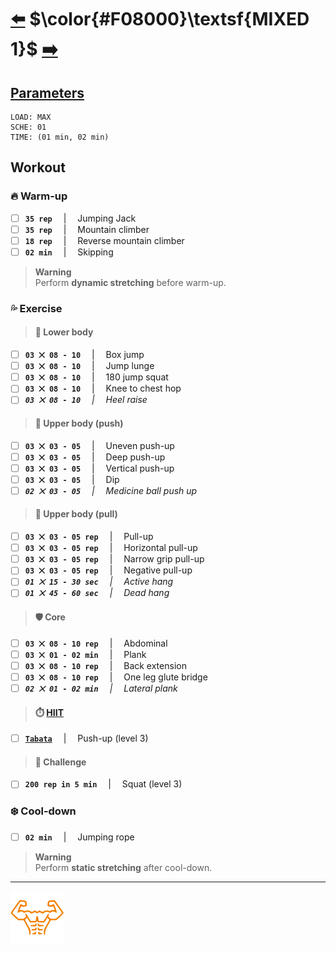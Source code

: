 # [:arrow_left:][prev] $\color{#F08000}\textsf{MIXED 1}$ [:arrow_right:][next]

## [Parameters]

```text
LOAD: MAX
SCHE: 01
TIME: (01 min, 02 min)
```

## Workout

### :fire: Warm\-up

+ [ ] **`35 rep`** &emsp;\|&emsp; Jumping Jack
+ [ ] **`35 rep`** &emsp;\|&emsp; Mountain climber
+ [ ] **`18 rep`** &emsp;\|&emsp; Reverse mountain climber
+ [ ] **`02 min`** &emsp;\|&emsp; Skipping

> **Warning**  
> Perform **dynamic stretching** before warm\-up\.

### :sweat_drops: Exercise

> #### :leg: Lower body

+ [ ] **`03 ⨉ 08 - 10`** &emsp;\|&emsp; Box jump
+ [ ] **`03 ⨉ 08 - 10`** &emsp;\|&emsp; Jump lunge
+ [ ] **`03 ⨉ 08 - 10`** &emsp;\|&emsp; 180 jump squat
+ [ ] **`03 ⨉ 08 - 10`** &emsp;\|&emsp; Knee to chest hop
+ [ ] _**`03 ⨉ 08 - 10`** &emsp;\|&emsp; Heel raise_

> #### :muscle: Upper body \(push\)

+ [ ] **`03 ⨉ 03 - 05`** &emsp;\|&emsp; Uneven push\-up
+ [ ] **`03 ⨉ 03 - 05`** &emsp;\|&emsp; Deep push\-up
+ [ ] **`03 ⨉ 03 - 05`** &emsp;\|&emsp; Vertical push\-up
+ [ ] **`03 ⨉ 03 - 05`** &emsp;\|&emsp; Dip
+ [ ] _**`02 ⨉ 03 - 05`** &emsp;\|&emsp; Medicine ball push up_

> #### :muscle: Upper body \(pull\)

+ [ ] **`03 ⨉ 03 - 05 rep`** &emsp;\|&emsp; Pull\-up
+ [ ] **`03 ⨉ 03 - 05 rep`** &emsp;\|&emsp; Horizontal pull\-up
+ [ ] **`03 ⨉ 03 - 05 rep`** &emsp;\|&emsp; Narrow grip pull\-up
+ [ ] **`03 ⨉ 03 - 05 rep`** &emsp;\|&emsp; Negative pull\-up
+ [ ] _**`01 ⨉ 15 - 30 sec`** &emsp;\|&emsp; Active hang_
+ [ ] _**`01 ⨉ 45 - 60 sec`** &emsp;\|&emsp; Dead hang_

> #### :shield: Core

+ [ ] **`03 ⨉ 08 - 10 rep`** &emsp;\|&emsp; Abdominal
+ [ ] **`03 ⨉ 01 - 02 min`** &emsp;\|&emsp; Plank
+ [ ] **`03 ⨉ 08 - 10 rep`** &emsp;\|&emsp; Back extension
+ [ ] **`03 ⨉ 08 - 10 rep`** &emsp;\|&emsp; One leg glute bridge
+ [ ] _**`02 ⨉ 01 - 02 min`** &emsp;\|&emsp; Lateral plank_

> #### :stopwatch: [HIIT][h]

+ [ ] [**`Tabata`**][t] &emsp;\|&emsp; Push\-up \(level 3\)

> #### :triangular_flag_on_post: Challenge

+ [ ] **`200 rep in 5 min`** &emsp;\|&emsp; Squat \(level 3\)

### :snowflake: Cool\-down

+ [ ] **`02 min`** &emsp;\|&emsp; Jumping rope

> **Warning**  
> Perform **static stretching** after cool\-down\.

---

[![abs](../icons/six_pack_little.svg)](../training-1.md "Training 1")

<!-- predefined -->
[next]: mixed-2.md "Mixed 2 module"
[prev]: power.md "Power module"

<!-- glossary -->
[h]: ../../glossary.md#h "H"
[t]: ../../glossary.md#t "T"

<!-- named -->
[parameters]: ../training-1.md#parameters "Parameters"
